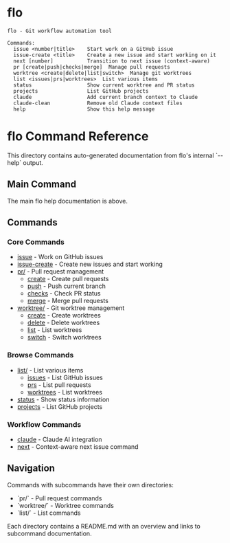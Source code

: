 # flo

```
flo - Git workflow automation tool

Commands:
  issue <number|title>    Start work on a GitHub issue
  issue-create <title>    Create a new issue and start working on it
  next [number]           Transition to next issue (context-aware)
  pr [create|push|checks|merge]  Manage pull requests
  worktree <create|delete|list|switch>  Manage git worktrees
  list <issues|prs|worktrees>  List various items
  status                  Show current worktree and PR status
  projects                List GitHub projects
  claude                  Add current branch context to Claude
  claude-clean            Remove old Claude context files
  help                    Show this help message
```

# flo Command Reference

This directory contains auto-generated documentation from flo's internal \`--help\` output.

## Main Command

The main flo help documentation is above.

## Commands

### Core Commands
- [issue](issue.md) - Work on GitHub issues
- [issue-create](issue-create.md) - Create new issues and start working
- [pr/](pr/) - Pull request management
  - [create](pr/create.md) - Create pull requests
  - [push](pr/push.md) - Push current branch
  - [checks](pr/checks.md) - Check PR status
  - [merge](pr/merge.md) - Merge pull requests
- [worktree/](worktree/) - Git worktree management
  - [create](worktree/create.md) - Create worktrees
  - [delete](worktree/delete.md) - Delete worktrees
  - [list](worktree/list.md) - List worktrees
  - [switch](worktree/switch.md) - Switch worktrees

### Browse Commands
- [list/](list/) - List various items
  - [issues](list/issues.md) - List GitHub issues
  - [prs](list/prs.md) - List pull requests
  - [worktrees](list/worktrees.md) - List worktrees
- [status](status.md) - Show status information
- [projects](projects.md) - List GitHub projects

### Workflow Commands
- [claude](claude.md) - Claude AI integration
- [next](next.md) - Context-aware next issue command

## Navigation

Commands with subcommands have their own directories:
- \`pr/\` - Pull request commands
- \`worktree/\` - Worktree commands
- \`list/\` - List commands

Each directory contains a README.md with an overview and links to subcommand documentation.
